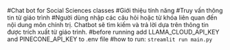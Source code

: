 #Chat bot for Social Sciences classes 
#Giới thiệu tính năng
#Truy vấn thông tin từ giáo trình
#Người dùng nhập các câu hỏi hoặc từ khóa liên quan đến nội dung môn chính trị. Chatbot sẽ tìm kiếm và trả lời dựa trên thông tin được trích xuất từ giáo trình.
#before running add LLAMA_CLOUD_API_KEY and PINECONE_API_KEY to .env file
#how to run: `streamlit run main.py`
